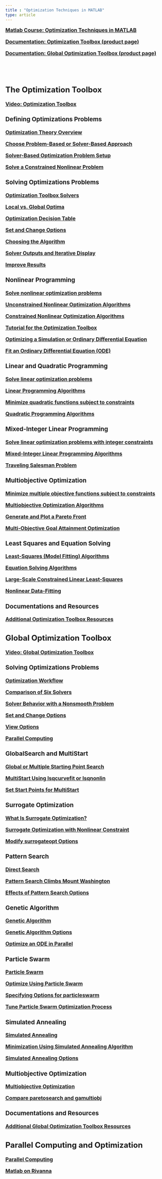 ```yaml
---
title : "Optimization Techniques in MATLAB"
type: article
---
```


**<a href="https://www.mathworks.com/training-schedule/optimization-techniques-in-matlab.html" target="_blank"><font size="3">Matlab Course: Optimization Techniques in MATLAB<font/></a>**

**<a href="https://www.mathworks.com/products/optimization.html" target="_blank"><font size="3">Documentation: Optimization Toolbox (product page)<font/></a>**

**<a href="https://www.mathworks.com/products/global-optimization.html" target="_blank"><font size="3">Documentation: Global Optimization Toolbox (product page)<font/></a>**


<br/>
<br/>


## The Optimization Toolbox

**<a href="https://www.mathworks.com/products/optimization.html" target="_blank"><font size="3">Video: Optimization Toolbox<font/></a>**

### Defining Optimizations Problems

**<a href="https://www.mathworks.com/help/optim/ug/optimization-theory-overview.html" target="_blank"><font size="3">Optimization Theory Overview<font/></a>**

**<a href="https://www.mathworks.com/help/optim/ug/first-choose-problem-based-or-solver-based-approach.html" target="_blank"><font size="3">Choose Problem-Based or Solver-Based Approach<font/></a>**

**<a href="https://www.mathworks.com/help/optim/optimization-problem-setup-solver-based.html" target="_blank"><font size="3">Solver-Based Optimization Problem Setup<font/></a>**

**<a href="https://www.mathworks.com/help/optim/ug/example-nonlinear-constrained-minimization.html" target="_blank"><font size="3">Solve a Constrained Nonlinear Problem<font/></a>**


### Solving Optimizations Problems

**<a href="https://www.mathworks.com/help/optim/ug/introduction-to-optimization-toolbox-solvers.html" target="_blank"><font size="3">Optimization Toolbox Solvers<font/></a>**

**<a href="https://www.mathworks.com/help/optim/ug/local-vs-global-optima.html" target="_blank"><font size="3">Local vs. Global Optima<font/></a>**

**<a href="https://www.mathworks.com/help/optim/ug/optimization-decision-table.html" target="_blank"><font size="3">Optimization Decision Table<font/></a>**

**<a href="https://www.mathworks.com/help/optim/ug/set-and-change-options.html" target="_blank"><font size="3">Set and Change Options<font/></a>**

**<a href="https://www.mathworks.com/help/optim/ug/choosing-the-algorithm.html" target="_blank"><font size="3">Choosing the Algorithm<font/></a>**

**<a href="https://www.mathworks.com/help/optim/solver-outputs-and-iterative-display.html" target="_blank"><font size="3">Solver Outputs and Iterative Display<font/></a>**

**<a href="https://www.mathworks.com/help/optim/improving-results.html" target="_blank"><font size="3">Improve Results<font/></a>**


### Nonlinear Programming

**<a href="https://www.mathworks.com/discovery/nonlinear-programming.html" target="_blank"><font size="3">Solve nonlinear optimization problems<font/></a>**

**<a href="https://www.mathworks.com/help/optim/ug/unconstrained-nonlinear-optimization-algorithms.html" target="_blank"><font size="3">Unconstrained Nonlinear Optimization Algorithms<font/></a>**

**<a href="https://www.mathworks.com/help/optim/ug/constrained-nonlinear-optimization-algorithms.html" target="_blank"><font size="3">Constrained Nonlinear Optimization Algorithms<font/></a>**

**<a href="https://www.mathworks.com/help/optim/ug/optimization-toolbox-tutorial.html" target="_blank"><font size="3">Tutorial for the Optimization Toolbox<font/></a>**

**<a href="https://www.mathworks.com/help/optim/ug/optimizing-a-simulation-or-ordinary-differential-equation.html" target="_blank"><font size="3">Optimizing a Simulation or Ordinary Differential Equation<font/></a>**

**<a href="https://www.mathworks.com/help/optim/ug/fit-differential-equation-ode.html" target="_blank"><font size="3">Fit an Ordinary Differential Equation (ODE)<font/></a>**


### Linear and Quadratic Programming

**<a href="https://www.mathworks.com/discovery/linear-programming.html" target="_blank"><font size="3">Solve linear optimization problems<font/></a>**

**<a href="https://www.mathworks.com/help/optim/ug/linear-programming-algorithms.html" target="_blank"><font size="3">Linear Programming Algorithms<font/></a>**

**<a href="https://www.mathworks.com/discovery/quadratic-programming.html" target="_blank"><font size="3">Minimize quadratic functions subject to constraints<font/></a>**

**<a href="https://www.mathworks.com/help/optim/ug/quadratic-programming-algorithms.html" target="_blank"><font size="3">Quadratic Programming Algorithms<font/></a>**


### Mixed-Integer Linear Programming

**<a href="https://www.mathworks.com/discovery/integer-programming.html" target="_blank"><font size="3">Solve linear optimization problems with integer constraints<font/></a>**

**<a href="https://www.mathworks.com/help/optim/ug/mixed-integer-linear-programming-algorithms.html" target="_blank"><font size="3">Mixed-Integer Linear Programming Algorithms<font/></a>**

**<a href="https://www.mathworks.com/help/optim/ug/travelling-salesman-problem.html" target="_blank"><font size="3">Traveling Salesman Problem<font/></a>**


### Multiobjective Optimization

**<a href="https://www.mathworks.com/discovery/multiobjective-optimization.html" target="_blank"><font size="3">Minimize multiple objective functions subject to constraints<font/></a>**

**<a href="https://www.mathworks.com/help/optim/ug/multiobjective-optimization-algorithms.html" target="_blank"><font size="3">Multiobjective Optimization Algorithms<font/></a>**

**<a href="https://www.mathworks.com/help/optim/ug/generate-and-plot-a-pareto-front.html" target="_blank"><font size="3">Generate and Plot a Pareto Front<font/></a>**

**<a href="https://www.mathworks.com/help/optim/examples/multi-objective-goal-attainment-optimization.html" target="_blank"><font size="3">Multi-Objective Goal Attainment Optimization<font/></a>**


### Least Squares and Equation Solving

**<a href="https://www.mathworks.com/help/optim/ug/least-squares-model-fitting-algorithms.html" target="_blank"><font size="3">Least-Squares (Model Fitting) Algorithms<font/></a>**

**<a href="https://www.mathworks.com/help/optim/ug/equation-solving-algorithms.html" target="_blank"><font size="3">Equation Solving Algorithms<font/></a>**

**<a href="https://www.mathworks.com/help/optim/ug/deblur-solver-based.html" target="_blank"><font size="3">Large-Scale Constrained Linear Least-Squares<font/></a>**

**<a href="https://www.mathworks.com/help/optim/ug/nonlinear-data-fitting-example.html" target="_blank"><font size="3">Nonlinear Data-Fitting<font/></a>**


### Documentations and Resources

**<a href="https://www.mathworks.com/products/optimization.html#resources" target="_blank"><font size="3">Additional Optimization Toolbox Resources<font/></a>**



## Global Optimization Toolbox

**<a href="https://www.mathworks.com/products/global-optimization.html" target="_blank"><font size="3">Video: Global Optimization Toolbox<font/></a>**

### Solving Optimizations Problems

**<a href="https://www.mathworks.com/help/gads/optimization-workflow.html" target="_blank"><font size="3">Optimization Workflow<font/></a>**

**<a href="https://www.mathworks.com/help/gads/example-comparing-several-solvers.html" target="_blank"><font size="3">Comparison of Six Solvers<font/></a>**

**<a href="https://www.mathworks.com/help/gads/global-solver-choices.html" target="_blank"><font size="3">Solver Behavior with a Nonsmooth Problem<font/></a>**

**<a href="https://www.mathworks.com/help/gads/set-and-change-options.html" target="_blank"><font size="3">Set and Change Options<font/></a>**

**<a href="https://www.mathworks.com/help/gads/view-options.html" target="_blank"><font size="3">View Options<font/></a>**

**<a href="https://www.mathworks.com/help/gads/parallel-computing.html" target="_blank"><font size="3">Parallel Computing<font/></a>**

### GlobalSearch and MultiStart

**<a href="https://www.mathworks.com/help/gads/global-or-multiple-starting-point-search.html" target="_blank"><font size="3">Global or Multiple Starting Point Search<font/></a>**

**<a href="https://www.mathworks.com/help/gads/multistart-using-lsqcurvefit-or-lsqnonlin.html" target="_blank"><font size="3">MultiStart Using lsqcurvefit or lsqnonlin<font/></a>**

**<a href="https://www.mathworks.com/help/gads/set-start-points-for-multistart.html" target="_blank"><font size="3">Set Start Points for MultiStart<font/></a>**


### Surrogate Optimization

**<a href="https://www.mathworks.com/help/gads/what-is-surrogate-optimization.html" target="_blank"><font size="3">What Is Surrogate Optimization?<font/></a>**

**<a href="https://www.mathworks.com/help/gads/solve-nonlinearly-constrained-problem-using-surrogateopt.html" target="_blank"><font size="3">Surrogate Optimization with Nonlinear Constraint<font/></a>**

**<a href="https://www.mathworks.com/help/gads/use-surrogateopt-options.html" target="_blank"><font size="3">Modify surrogateopt Options<font/></a>**


### Pattern Search

**<a href="https://www.mathworks.com/help/gads/direct-search.html" target="_blank"><font size="3">Direct Search<font/></a>**

**<a href="https://www.mathworks.com/help/gads/patternsearch-climbs-mt-washington.html" target="_blank"><font size="3">Pattern Search Climbs Mount Washington<font/></a>**

**<a href="https://www.mathworks.com/help/gads/visualize-tune-patternsearch.html" target="_blank"><font size="3">Effects of Pattern Search Options<font/></a>**


### Genetic Algorithm

**<a href="https://www.mathworks.com/help/gads/genetic-algorithm.html" target="_blank"><font size="3">Genetic Algorithm<font/></a>**

**<a href="https://www.mathworks.com/help/gads/examples/genetic-algorithm-options.html" target="_blank"><font size="3">Genetic Algorithm Options<font/></a>**

**<a href="https://www.mathworks.com/help/gads/optimize-an-ode-in-parallel.html" target="_blank"><font size="3">Optimize an ODE in Parallel<font/></a>**

### Particle Swarm

**<a href="https://www.mathworks.com/help/gads/particle-swarm.html" target="_blank"><font size="3">Particle Swarm<font/></a>**

**<a href="https://www.mathworks.com/help/gads/optimize-using-particle-swarm-optimization.html" target="_blank"><font size="3">Optimize Using Particle Swarm<font/></a>**

**<a href="https://www.mathworks.com/help/gads/particle-swarm-options.html" target="_blank"><font size="3">Specifying Options for particleswarm<font/></a>**

**<a href="https://www.mathworks.com/help/gads/tune-particleswarm-optimization-process.html" target="_blank"><font size="3">Tune Particle Swarm Optimization Process<font/></a>**

### Simulated Annealing

**<a href="https://www.mathworks.com/help/gads/simulated-annealing.html" target="_blank"><font size="3">Simulated Annealing<font/></a>**

**<a href="https://www.mathworks.com/help/gads/simulated-annealing-examples.html" target="_blank"><font size="3">Minimization Using Simulated Annealing Algorithm<font/></a>**

**<a href="https://www.mathworks.com/help/gads/simulated-annealing-options-effects.html" target="_blank"><font size="3">Simulated Annealing Options<font/></a>**


### Multiobjective Optimization

**<a href="https://www.mathworks.com/help/gads/multiobjective-optimization.html" target="_blank"><font size="3">Multiobjective Optimization<font/></a>**

**<a href="https://www.mathworks.com/help/gads/compare-paretosearch-gamultiobj.html" target="_blank"><font size="3">Compare paretosearch and gamultiobj<font/></a>**


### Documentations and Resources

**<a href="https://www.mathworks.com/products/global-optimization.html#resources" target="_blank"><font size="3">Additional Global Optimization Toolbox Resources<font/></a>**

## Parallel Computing and Optimization

**<a href="https://www.mathworks.com/help/optim/parallel-optimization.html" target="_blank"><font size="3">Parallel Computing<font/></a>**

**<a href="https://www.rc.virginia.edu/userinfo/rivanna/software/matlab/" target="_blank"><font size="3">Matlab on Rivanna<font/></a>**
